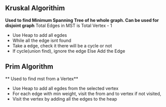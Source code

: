 ## Kruskal Algorithim
**Used to find Minimum Spanning Tree of he whole graph. Can be used for disjoint graph**
Total Edges in MST is Total Vertex - 1

- Use Heap to add all egdes 
- While all the edge isnt found
- Take a edge, check it there will be a cycle or not
- If cycle(union find), 
    ignore the edge
  Else
    Add the Edge


## Prim Algorithm
** Used to find mst from a Vertex**
- Use Heap to add all egdes from the selected vertex
- For each edge with min weight, visit the from and to vertex if not visited,
- Visit the vertex by adding all the edges to the heap 

